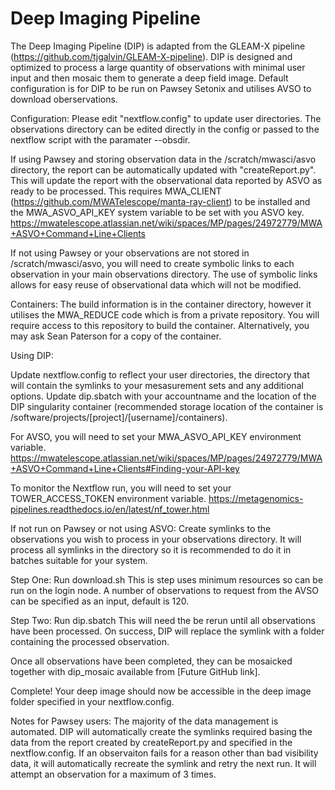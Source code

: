 #  Deep Imaging Pipeline


 The Deep Imaging Pipeline (DIP) is adapted from the GLEAM-X pipeline (https://github.com/tjgalvin/GLEAM-X-pipeline).
 DIP is designed and optimized to process a large quantity of observations with minimal user input and then mosaic them to generate a deep field image.
 Default configuration is for DIP to be run on Pawsey Setonix and utilises AVSO to download oberservations.
 
 Configuration: Please edit "nextflow.config" to update user directories. The observations directory can be edited directly in the config or passed to the nextflow script with the paramater --obsdir.
 
 If using Pawsey and storing observation data in the /scratch/mwasci/asvo directory, the report can be automatically updated with "createReport.py".
 This will update the report with the observational data reported by ASVO as ready to be processed.
 This requires MWA_CLIENT (https://github.com/MWATelescope/manta-ray-client) to be installed and the MWA_ASVO_API_KEY system variable to be set with you ASVO key.
 https://mwatelescope.atlassian.net/wiki/spaces/MP/pages/24972779/MWA+ASVO+Command+Line+Clients

 If not using Pawsey or your observations are not stored in /scratch/mwasci/asvo, you will need to create symbolic links to each observation in your main observations directory.
 The use of symbolic links allows for easy reuse of observational data which will not be modified.


Containers:
The build information is in the container directory, however it utilises the MWA_REDUCE code which is from a private repository. You will require access to this repository to build the container. Alternatively, you may ask Sean Paterson for a copy of the container.

 
 Using DIP:
 
 Update nextflow.config to reflect your user directories, the directory that will contain the symlinks to your mesasurement sets and any additional options.
 Update dip.sbatch with your accountname and the location of the DIP singularity container (recommended storage location of the container is /software/projects/[project]/[username]/containers).

 For AVSO, you will need to set your MWA_ASVO_API_KEY environment variable.
 https://mwatelescope.atlassian.net/wiki/spaces/MP/pages/24972779/MWA+ASVO+Command+Line+Clients#Finding-your-API-key

 To monitor the Nextflow run, you will need to set your TOWER_ACCESS_TOKEN environment variable.
 https://metagenomics-pipelines.readthedocs.io/en/latest/nf_tower.html
 
 If not run on Pawsey or not using ASVO: Create symlinks to the observations you wish to process in your observations directory. It will process all symlinks in the directory so it is recommended to do it in batches suitable for your system.

 Step One: Run download.sh
 This is step uses minimum resources so can be run on the login node. A number of observations to request from the AVSO can be specified as an input, default is 120.
 
 Step Two: Run dip.sbatch
 This will need the be rerun until all observations have been processed.
 On success, DIP will replace the symlink with a folder containing the processed observation.

 Once all observations have been completed, they can be mosaicked together with dip_mosaic available from [Future GitHub link].
 
 Complete! Your deep image should now be accessible in the deep image folder specified in your nextflow.config.


 Notes for Pawsey users:
 The majority of the data management is automated.
 DIP will automatically create the symlinks required basing the data from the report created by createReport.py and specified in the nextflow.config.
 If an observaiton fails for a reason other than bad visibility data, it will automatically recreate the symlink and retry the next run.
 It will attempt an observation for a maximum of 3 times.
